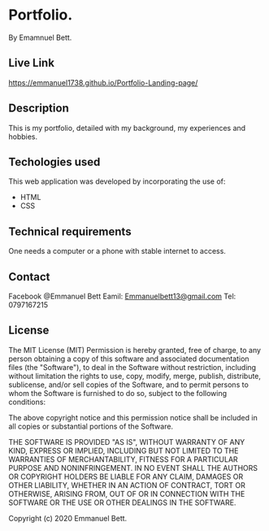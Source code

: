 # Portfolio.
 By Emamnuel Bett.
 ## Live Link
 https://emmanuel1738.github.io/Portfolio-Landing-page/
## Description
This is my portfolio, detailed with my background, my experiences and hobbies.
## Techologies used
This web application was developed by incorporating the use of:
- HTML
- CSS
## Technical requirements
One needs a computer or a phone with stable internet to access.
## Contact
Facebook @Emmanuel Bett
Eamil: Emmanuelbett13@gmail.com
Tel: 0797167215
## License
The MIT License (MIT)
Permission is hereby granted, free of charge, to any person obtaining a copy of this software and associated documentation files (the "Software"), to deal in the Software without restriction, including without limitation the rights to use, copy, modify, merge, publish, distribute, sublicense, and/or sell copies of the Software, and to permit persons to whom the Software is furnished to do so, subject to the following conditions:

The above copyright notice and this permission notice shall be included in all copies or substantial portions of the Software.

THE SOFTWARE IS PROVIDED "AS IS", WITHOUT WARRANTY OF ANY KIND, EXPRESS OR IMPLIED, INCLUDING BUT NOT LIMITED TO THE WARRANTIES OF MERCHANTABILITY, FITNESS FOR A PARTICULAR PURPOSE AND NONINFRINGEMENT. IN NO EVENT SHALL THE AUTHORS OR COPYRIGHT HOLDERS BE LIABLE FOR ANY CLAIM, DAMAGES OR OTHER LIABILITY, WHETHER IN AN ACTION OF CONTRACT, TORT OR OTHERWISE, ARISING FROM, OUT OF OR IN CONNECTION WITH THE SOFTWARE OR THE USE OR OTHER DEALINGS IN THE SOFTWARE.

Copyright (c) 2020 Emmanuel Bett.
